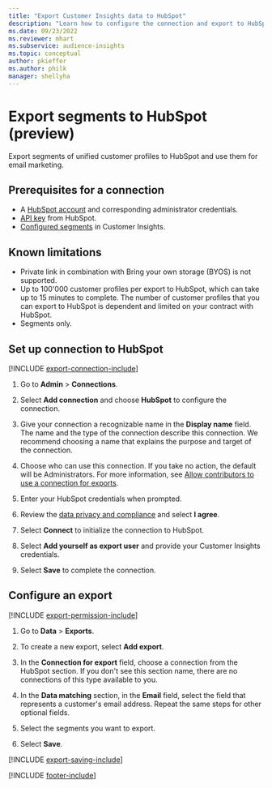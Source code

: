 ```yaml
---
title: "Export Customer Insights data to HubSpot"
description: "Learn how to configure the connection and export to HubSpot."
ms.date: 09/23/2022
ms.reviewer: mhart
ms.subservice: audience-insights
ms.topic: conceptual
author: pkieffer
ms.author: philk
manager: shellyha
---
```


# Export segments to HubSpot (preview)

Export segments of unified customer profiles to HubSpot and use them for email marketing.

## Prerequisites for a connection

- A [HubSpot account](https://www.hubspot.com/) and corresponding administrator credentials.
- [API key](https://knowledge.hubspot.com/Integrations/How-do-I-get-my-HubSpot-API-key) from HubSpot.
- [Configured segments](segments.md) in Customer Insights.

## Known limitations

- Private link in combination with Bring your own storage (BYOS) is not supported.
- Up to 100'000 customer profiles per export to HubSpot, which can take up to 15 minutes to complete. The number of customer profiles that you can export to HubSpot is dependent and limited on your contract with HubSpot.
- Segments only.

## Set up connection to HubSpot

[!INCLUDE [export-connection-include](includes/export-connection-admn.md)]

1. Go to **Admin** > **Connections**.

1. Select **Add connection** and choose **HubSpot** to configure the connection.

1. Give your connection a recognizable name in the **Display name** field. The name and the type of the connection describe this connection. We recommend choosing a name that explains the purpose and target of the connection.

1. Choose who can use this connection. If you take no action, the default will be Administrators. For more information, see [Allow contributors to use a connection for exports](connections.md#allow-contributors-to-use-a-connection-for-exports).

1. Enter your HubSpot credentials when prompted.

1. Review the [data privacy and compliance](connections.md#data-privacy-and-compliance) and select **I agree**.

1. Select **Connect** to initialize the connection to HubSpot.

1. Select **Add yourself as export user** and provide your Customer Insights credentials.

1. Select **Save** to complete the connection.

## Configure an export

[!INCLUDE [export-permission-include](includes/export-permission.md)]

1. Go to **Data** > **Exports**.

1. To create a new export, select **Add export**.

1. In the **Connection for export** field, choose a connection from the HubSpot section. If you don't see this section name, there are no connections of this type available to you.

1. In the **Data matching** section, in the **Email** field, select the field that represents a customer's email address. Repeat the same steps for other optional fields.

1. Select the segments you want to export.

1. Select **Save**.

[!INCLUDE [export-saving-include](includes/export-saving.md)]

[!INCLUDE [footer-include](includes/footer-banner.md)]
